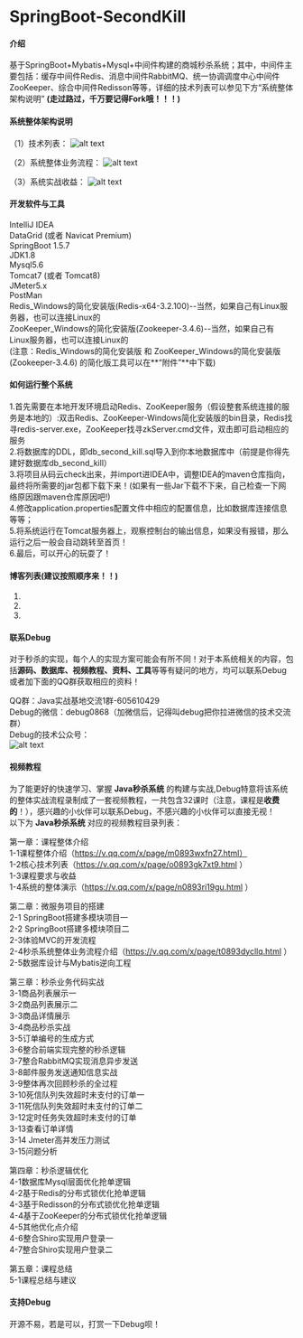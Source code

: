 # SpringBoot-SecondKill

#### 介绍
基于SpringBoot+Mybatis+Mysql+中间件构建的商城秒杀系统；其中，中间件主要包括：缓存中间件Redis、消息中间件RabbitMQ、统一协调调度中心中间件ZooKeeper、综合中间件Redisson等等，详细的技术列表可以参见下方“系统整体架构说明”
**(走过路过，千万要记得Fork哦！！！)**

#### 系统整体架构说明
（1）技术列表：
![alt text](https://files.gitee.com/group1/M00/08/7C/PaAvDF0kBYCAWZORAACYT2bH4WY459.png?token=e2082cb496a17897d4eb448b3a7f36b1&ts=1562642213&attname=3.png&disposition=inline)

（2）系统整体业务流程：
![alt text](https://files.gitee.com/group1/M00/08/7C/PaAvDF0kBXGAW-SdAAH3nhiBJ5U111.png?token=8d23a9b74a10c3a88a226d6ecae101b6&ts=1562644118&attname=2.png&disposition=inline)

（3）系统实战收益：
![alt text](https://files.gitee.com/group1/M00/08/7C/PaAvDF0kBY6AHtLtAACNSer3qrA910.png?token=238ccd82971b948c87c7eb64b0016287&ts=1562644118&attname=4.png&disposition=inline)


#### 开发软件与工具
IntelliJ IDEA  
DataGrid (或者 Navicat Premium)  
SpringBoot 1.5.7  
JDK1.8  
Mysql5.6  
Tomcat7 (或者 Tomcat8)  
JMeter5.x  
PostMan  
Redis_Windows的简化安装版(Redis-x64-3.2.100)--当然，如果自己有Linux服务器，也可以连接Linux的  
ZooKeeper_Windows的简化安装版(Zookeeper-3.4.6)--当然，如果自己有Linux服务器，也可以连接Linux的  
(注意：Redis_Windows的简化安装版 和 ZooKeeper_Windows的简化安装版(Zookeeper-3.4.6) 的简化版工具可以在**“附件”**中下载)

#### 如何运行整个系统  
1.首先需要在本地开发环境启动Redis、ZooKeeper服务（假设整套系统连接的服务是本地的）:双击Redis、ZooKeeper-Windows简化安装版的bin目录，Redis找寻redis-server.exe，ZooKeeper找寻zkServer.cmd文件，双击即可启动相应的服务     
2.将数据库的DDL，即db_second_kill.sql导入到你本地数据库中（前提是你得先建好数据库db_second_kill）     
3.将项目从码云check出来，并import进IDEA中，调整IDEA的maven仓库指向，最终将所需要的jar包都下载下来！(如果有一些Jar下载不下来，自己检查一下网络原因跟maven仓库原因吧!)    
4.修改application.properties配置文件中相应的配置信息，比如数据库连接信息等等；    
5.将系统运行在Tomcat服务器上，观察控制台的输出信息，如果没有报错，那么运行之后一般会自动跳转至首页！  
6.最后，可以开心的玩耍了！  

#### 博客列表(建议按照顺序来！！)  
1.   
2.   
3.   

#### 联系Debug
对于秒杀的实现，每个人的实现方案可能会有所不同！对于本系统相关的内容，包括**源码、数据库、视频教程、资料、工具**等等有疑问的地方，均可以联系Debug或者加下面的QQ群获取相应的资料！

QQ群：Java实战基地交流1群-605610429   
Debug的微信：debug0868（加微信后，记得叫debug把你拉进微信的技术交流群）  
Debug的技术公众号：  
![alt text](https://files.gitee.com/group1/M00/08/7C/PaAvDF0kCTmAHh9jAACWhfefKaQ486.jpg?token=fd4dbdaed2838d22c6e75693834c634e&ts=1562642746&attname=15cm.jpg&disposition=inline)  


#### 视频教程
为了能更好的快速学习、掌握 **Java秒杀系统** 的构建与实战,Debug特意将该系统的整体实战流程录制成了一套视频教程，一共包含32课时（注意，课程是**收费的**！），感兴趣的小伙伴可以联系Debug，不感兴趣的小伙伴可以直接无视！  
以下为 **Java秒杀系统** 对应的视频教程目录列表：    

第一章：课程整体介绍  
1-1课程整体介绍（https://v.qq.com/x/page/m0893wxfn27.html）  
1-2核心技术列表（https://v.qq.com/x/page/o0893gk7xt9.html ）  
1-3课程要求与收益  
1-4系统的整体演示（https://v.qq.com/x/page/n0893ri19gu.html ）    
  
第二章：微服务项目的搭建  
2-1 SpringBoot搭建多模块项目一  
2-2 SpringBoot搭建多模块项目二  
2-3体验MVC的开发流程  
2-4秒杀系统整体业务流程介绍（https://v.qq.com/x/page/t0893dycllq.html ）  
2-5数据库设计与Mybatis逆向工程  
  
第三章：秒杀业务代码实战  
3-1商品列表展示一  
3-2商品列表展示二  
3-3商品详情展示  
3-4商品秒杀实战  
3-5订单编号的生成方式  
3-6整合前端实现完整的秒杀逻辑  
3-7整合RabbitMQ实现消息异步发送  
3-8邮件服务发送通知信息实战  
3-9整体再次回顾秒杀的全过程  
3-10死信队列失效超时未支付的订单一  
3-11死信队列失效超时未支付的订单二  
3-12定时任务失效超时未支付的订单  
3-13查看订单详情  
3-14 Jmeter高并发压力测试  
3-15问题分析  

第四章：秒杀逻辑优化  
4-1数据库Mysql层面优化抢单逻辑  
4-2基于Redis的分布式锁优化抢单逻辑  
4-3基于Redisson的分布式锁优化抢单逻辑  
4-4基于ZooKeeper的分布式锁优化抢单逻辑  
4-5其他优化点介绍  
4-6整合Shiro实现用户登录一  
4-7整合Shiro实现用户登录二  

第五章：课程总结  
5-1课程总结与建议  

#### 支持Debug  
开源不易，若是可以，打赏一下Debug呗！  




